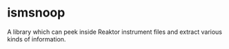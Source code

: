 # ismsnoop

A library which can peek inside Reaktor instrument files and extract various kinds of information.
